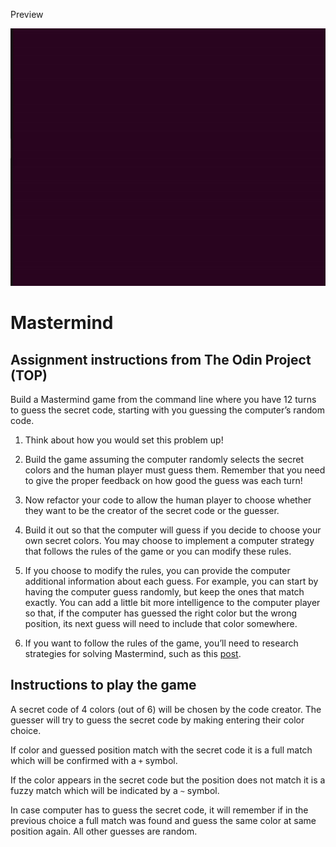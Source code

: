 Preview

<img src="https://github.com/bellitabellota/TOP-Mastermind/blob/main/Mastermind.gif" />

# Mastermind

## Assignment instructions from The Odin Project (TOP)

Build a Mastermind game from the command line where you have 12 turns to guess the secret code, starting with you guessing the computer’s random code.

1. Think about how you would set this problem up!

2. Build the game assuming the computer randomly selects the secret colors and the human player must guess them. Remember that you need to give the proper feedback on how good the guess was each turn!

3. Now refactor your code to allow the human player to choose whether they want to be the creator of the secret code or the guesser.

4. Build it out so that the computer will guess if you decide to choose your own secret colors. You may choose to implement a computer strategy that follows the rules of the game or you can modify these rules.

5. If you choose to modify the rules, you can provide the computer additional information about each guess. For example, you can start by having the computer guess randomly, but keep the ones that match exactly. You can add a little bit more intelligence to the computer player so that, if the computer has guessed the right color but the wrong position, its next guess will need to include that color somewhere.

6. If you want to follow the rules of the game, you’ll need to research strategies for solving Mastermind, such as this [post](https://puzzling.stackexchange.com/questions/546/clever-ways-to-solve-mastermind).

## Instructions to play the game

A secret code of 4 colors (out of 6) will be chosen by the code creator. The guesser will try to guess the secret code by making entering their color choice.

If color and guessed position match with the secret code it is a full match which will be confirmed with a `+` symbol.

If the color appears in the secret code but the position does not match it is a fuzzy match which will be indicated by a `~` symbol.

In case computer has to guess the secret code, it will remember if in the previous choice a full match was found and guess the same color at same position again. All other guesses are random.

